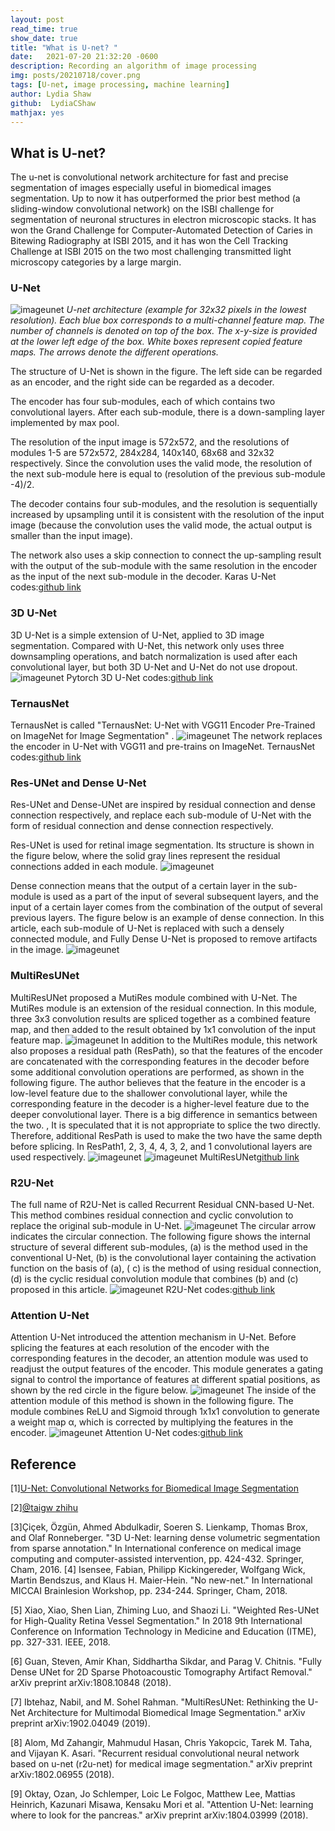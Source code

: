 ```yaml
---
layout: post
read_time: true
show_date: true
title: "What is U-net? "
date:   2021-07-20 21:32:20 -0600
description: Recording an algorithm of image processing
img: posts/20210718/cover.png
tags: [U-net, image processing, machine learning]
author: Lydia Shaw
github:  LydiaCShaw
mathjax: yes
---
```

## What is U-net?
The u-net is convolutional network architecture for fast and precise segmentation of images especially useful in biomedical images segmentation. Up to now it has outperformed the prior best method (a sliding-window convolutional network) on the ISBI challenge for segmentation of neuronal structures in electron microscopic stacks. It has won the Grand Challenge for Computer-Automated Detection of Caries in Bitewing Radiography at ISBI 2015, and it has won the Cell Tracking Challenge at ISBI 2015 on the two most challenging transmitted light microscopy categories by a large margin.
### U-Net
![imageunet](.\assets\img\posts\20210718\cover.png)
*U-net architecture (example for 32x32 pixels in the lowest resolution). Each blue box corresponds to a multi-channel feature map. The number of channels is denoted on top of the box. The x-y-size is provided at the lower left edge of the box. White boxes represent copied feature maps. The arrows denote the different operations.*

The structure of U-Net is shown in the figure. The left side can be regarded as an encoder, and the right side can be regarded as a decoder.

The encoder has four sub-modules, each of which contains two convolutional layers. After each sub-module, there is a down-sampling layer implemented by max pool. 

The resolution of the input image is 572x572, and the resolutions of modules 1-5 are 572x572, 284x284, 140x140, 68x68 and 32x32 respectively. Since the convolution uses the valid mode, the resolution of the next sub-module here is equal to (resolution of the previous sub-module -4)/2. 

The decoder contains four sub-modules, and the resolution is sequentially increased by upsampling until it is consistent with the resolution of the input image (because the convolution uses the valid mode, the actual output is smaller than the input image).

The network also uses a skip connection to connect the up-sampling result with the output of the sub-module with the same resolution in the encoder as the input of the next sub-module in the decoder.
Karas U-Net codes:[github link](https://github.com/zhixuhao/unet)

### 3D U-Net
3D U-Net is a simple extension of U-Net, applied to 3D image segmentation. Compared with U-Net, this network only uses three downsampling operations, and batch normalization is used after each convolutional layer, but both 3D U-Net and U-Net do not use dropout.
![imageunet](.\assets\img\posts\20210718\3dunet.jpg)
Pytorch 3D U-Net codes:[github link](https://github.com/wolny/pytorch-3dunet)

### TernausNet
TernausNet is called "TernausNet: U-Net with VGG11 Encoder Pre-Trained on ImageNet for Image Segmentation" .
![imageunet](.\assets\img\posts\20210718\tern.png)
The network replaces the encoder in U-Net with VGG11 and pre-trains on ImageNet.
TernausNet codes:[github link](https://github.com/ternaus/TernausNet)
### Res-UNet and Dense U-Net
Res-UNet and Dense-UNet are inspired by residual connection and dense connection respectively, and replace each sub-module of U-Net with the form of residual connection and dense connection respectively.  

Res-UNet is used for retinal image segmentation. Its structure is shown in the figure below, where the solid gray lines represent the residual connections added in each module.
![imageunet](.\assets\img\posts\20210718\res.jpg)

Dense connection means that the output of a certain layer in the sub-module is used as a part of the input of several subsequent layers, and the input of a certain layer comes from the combination of the output of several previous layers. The figure below is an example of dense connection. In this article, each sub-module of U-Net is replaced with such a densely connected module, and Fully Dense U-Net is proposed to remove artifacts in the image.
![imageunet](.\assets\img\posts\20210718\dense.jpg)
###  MultiResUNet
MultiResUNet proposed a MutiRes module combined with U-Net. The MutiRes module is an extension of the residual connection. In this module, three 3x3 convolution results are spliced together as a combined feature map, and then added to the result obtained by 1x1 convolution of the input feature map.
![imageunet](.\assets\img\posts\20210718\mult.jpg)
In addition to the MultiRes module, this network also proposes a residual path (ResPath), so that the features of the encoder are concatenated with the corresponding features in the decoder before some additional convolution operations are performed, as shown in the following figure. The author believes that the feature in the encoder is a low-level feature due to the shallower convolutional layer, while the corresponding feature in the decoder is a higher-level feature due to the deeper convolutional layer. There is a big difference in semantics between the two. , It is speculated that it is not appropriate to splice the two directly. Therefore, additional ResPath is used to make the two have the same depth before splicing. In ResPath1, 2, 3, 4, 4, 3, 2, and 1 convolutional layers are used respectively.
![imageunet](.\assets\img\posts\20210718\multi.jpg)
![imageunet](.\assets\img\posts\20210718\multi2.png)
MultiResUNet[github link](https://github.com/nibtehaz/MultiResUNet)
### R2U-Net
The full name of R2U-Net is called Recurrent Residual CNN-based U-Net. This method combines residual connection and cyclic convolution to replace the original sub-module in U-Net.
![imageunet](.\assets\img\posts\20210718\r2u.jpg)
The circular arrow indicates the circular connection. The following figure shows the internal structure of several different sub-modules, (a) is the method used in the conventional U-Net, (b) is the convolutional layer containing the activation function on the basis of (a), ( c) is the method of using residual connection, (d) is the cyclic residual convolution module that combines (b) and (c) proposed in this article.
![imageunet](.\assets\img\posts\20210718\r2u2.jpg)
R2U-Net codes:[github link](https://github.com/LeeJunHyun/Image_Segmentation#r2u-net)

### Attention U-Net
Attention U-Net introduced the attention mechanism in U-Net. Before splicing the features at each resolution of the encoder with the corresponding features in the decoder, an attention module was used to readjust the output features of the encoder. This module generates a gating signal to control the importance of features at different spatial positions, as shown by the red circle in the figure below.
![imageunet](.\assets\img\posts\20210718\attu.png)
The inside of the attention module of this method is shown in the following figure. The module combines ReLU and Sigmoid through 1x1x1 convolution to generate a weight map α, which is corrected by multiplying the features in the encoder.
![imageunet](.\assets\img\posts\20210718\atture.jpg)
Attention U-Net codes:[github link](https://github.com/ozan-oktay/Attention-Gated-Networks)



## Reference
[1][U-Net: Convolutional Networks for Biomedical Image Segmentation](https://lmb.informatik.uni-freiburg.de/Publications/2015/RFB15a/)

[2][@taigw zhihu](https://zhuanlan.zhihu.com/p/57530767)

[3]Çiçek, Özgün, Ahmed Abdulkadir, Soeren S. Lienkamp, Thomas Brox, and Olaf Ronneberger. "3D U-Net: learning dense volumetric segmentation from sparse annotation." In International conference on medical image computing and computer-assisted intervention, pp. 424-432. Springer, Cham, 2016.
[4] Isensee, Fabian, Philipp Kickingereder, Wolfgang Wick, Martin Bendszus, and Klaus H. Maier-Hein. "No new-net." In International MICCAI Brainlesion Workshop, pp. 234-244. Springer, Cham, 2018.

[5] Xiao, Xiao, Shen Lian, Zhiming Luo, and Shaozi Li. "Weighted Res-UNet for High-Quality Retina Vessel Segmentation." In 2018 9th International Conference on Information Technology in Medicine and Education (ITME), pp. 327-331. IEEE, 2018.

[6] Guan, Steven, Amir Khan, Siddhartha Sikdar, and Parag V. Chitnis. "Fully Dense UNet for 2D Sparse Photoacoustic Tomography Artifact Removal." arXiv preprint arXiv:1808.10848 (2018).

[7] Ibtehaz, Nabil, and M. Sohel Rahman. "MultiResUNet: Rethinking the U-Net Architecture for Multimodal Biomedical Image Segmentation." arXiv preprint arXiv:1902.04049 (2019).

[8] Alom, Md Zahangir, Mahmudul Hasan, Chris Yakopcic, Tarek M. Taha, and Vijayan K. Asari. "Recurrent residual convolutional neural network based on u-net (r2u-net) for medical image segmentation." arXiv preprint arXiv:1802.06955 (2018).

[9] Oktay, Ozan, Jo Schlemper, Loic Le Folgoc, Matthew Lee, Mattias Heinrich, Kazunari Misawa, Kensaku Mori et al. "Attention U-Net: learning where to look for the pancreas." arXiv preprint arXiv:1804.03999 (2018).

